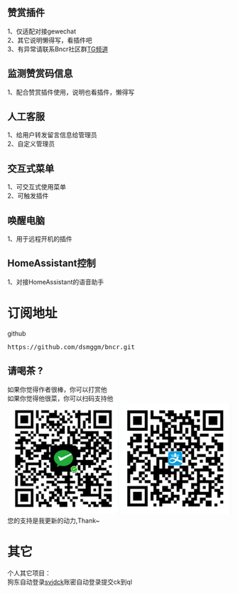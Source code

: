 ## 赞赏插件
1、仅适配对接gewechat  
2、其它说明懒得写，看插件吧  
3、有异常请联系Bncr社区群[TG频道](https://t.me/BncrJS)  
## 监测赞赏码信息
1、配合赞赏插件使用，说明也看插件，懒得写  
## 人工客服
1、给用户转发留言信息给管理员  
2、自定义管理员  
## 交互式菜单
1、可交互式使用菜单  
2、可触发插件  
## 唤醒电脑
1、用于远程开机的插件
## HomeAssistant控制
1、对接HomeAssistant的语音助手
# 订阅地址
github
<pre>
https://github.com/dsmggm/bncr.git
</pre>


## 请喝茶 ?
如果你觉得作者很棒，你可以打赏他  
如果你觉得他很菜，你可以扫码支持他  
![给点钱花花](get_me_some_money.jpg)  
您的支持是我更新的动力,Thank~

# 其它
个人其它项目：  
狗东自动登录[svjdck](https://github.com/dsmggm/svjdck)账密自动登录提交ck到ql